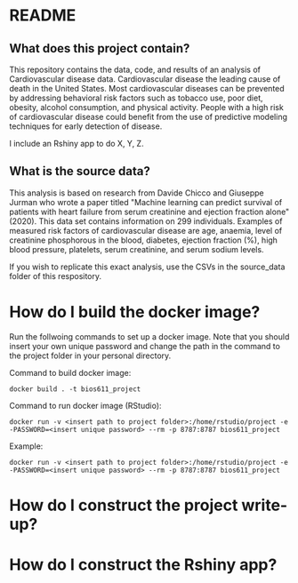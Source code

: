 # README
## What does this project contain? 
This repository contains the data, code, and results of an analysis of 
Cardiovascular disease data. Cardiovascular disease the leading cause 
of death in the United States. Most cardiovascular diseases can be prevented by addressing 
behavioral risk factors such as tobacco use, poor diet, obesity, alcohol consumption, 
and physical activity. People with a high risk of cardiovascular disease could benefit from
the use of predictive modeling techniques for early detection of disease. 

I include an Rshiny app to do X, Y, Z. 

## What is the source data? 

This analysis is based on research from Davide Chicco and Giuseppe Jurman who wrote
a paper titled "Machine learning can predict survival of patients with heart failure from serum 
creatinine and ejection fraction alone" (2020). This data set contains information on 299 individuals. 
Examples of measured risk factors of cardiovascular disease are age, anaemia, level of creatinine phosphorous in the blood, diabetes, ejection fraction (%), high blood pressure, platelets, serum
creatinine, and serum sodium levels. 

If you wish to replicate this exact analysis, use the CSVs in the source_data folder of this respository.

# How do I build the docker image? 

Run the follwoing commands to set up a docker image. Note that you should insert your own unique 
password and change the path in the command to the project folder in your personal directory. 

Command to build docker image: 

`docker build . -t bios611_project`

Command to run docker image (RStudio): 

`docker run -v <insert path to project folder>:/home/rstudio/project -e -PASSWORD=<insert unique password> --rm -p 8787:8787 bios611_project`

Example: 

`docker run -v <insert path to project folder>:/home/rstudio/project -e -PASSWORD=<insert unique password> --rm -p 8787:8787 bios611_project`

# How do I construct the project write-up? 

# How do I construct the Rshiny app? 


